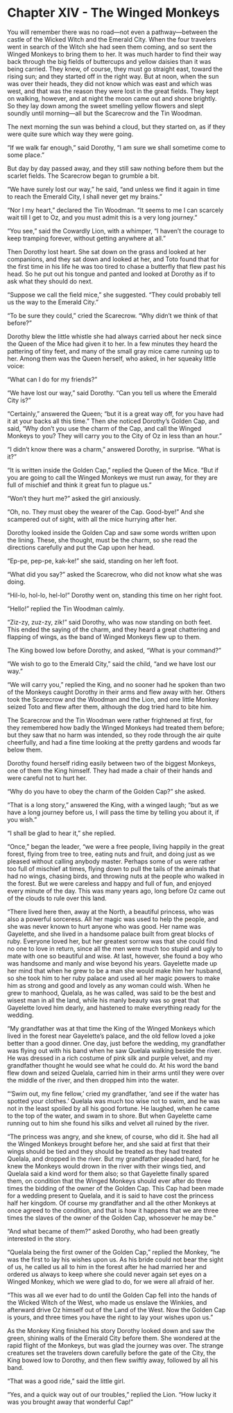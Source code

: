 # Chapter XIV - The Winged Monkeys

You will remember there was no road—not even a pathway—between the
castle of the Wicked Witch and the Emerald City. When the four
travelers went in search of the Witch she had seen them coming, and so
sent the Winged Monkeys to bring them to her. It was much harder to
find their way back through the big fields of buttercups and yellow
daisies than it was being carried. They knew, of course, they must go
straight east, toward the rising sun; and they started off in the right
way. But at noon, when the sun was over their heads, they did not know
which was east and which was west, and that was the reason they were
lost in the great fields. They kept on walking, however, and at night
the moon came out and shone brightly. So they lay down among the sweet
smelling yellow flowers and slept soundly until morning—all but the
Scarecrow and the Tin Woodman.

The next morning the sun was behind a cloud, but they started on, as if
they were quite sure which way they were going.

“If we walk far enough,” said Dorothy, “I am sure we shall sometime
come to some place.”

But day by day passed away, and they still saw nothing before them but
the scarlet fields. The Scarecrow began to grumble a bit.

“We have surely lost our way,” he said, “and unless we find it again in
time to reach the Emerald City, I shall never get my brains.”

“Nor I my heart,” declared the Tin Woodman. “It seems to me I can
scarcely wait till I get to Oz, and you must admit this is a very long
journey.”

“You see,” said the Cowardly Lion, with a whimper, “I haven’t the
courage to keep tramping forever, without getting anywhere at all.”

Then Dorothy lost heart. She sat down on the grass and looked at her
companions, and they sat down and looked at her, and Toto found that
for the first time in his life he was too tired to chase a butterfly
that flew past his head. So he put out his tongue and panted and looked
at Dorothy as if to ask what they should do next.

“Suppose we call the field mice,” she suggested. “They could probably
tell us the way to the Emerald City.”

“To be sure they could,” cried the Scarecrow. “Why didn’t we think of
that before?”

Dorothy blew the little whistle she had always carried about her neck
since the Queen of the Mice had given it to her. In a few minutes they
heard the pattering of tiny feet, and many of the small gray mice came
running up to her. Among them was the Queen herself, who asked, in her
squeaky little voice:

“What can I do for my friends?”

“We have lost our way,” said Dorothy. “Can you tell us where the
Emerald City is?”

“Certainly,” answered the Queen; “but it is a great way off, for you
have had it at your backs all this time.” Then she noticed Dorothy’s
Golden Cap, and said, “Why don’t you use the charm of the Cap, and call
the Winged Monkeys to you? They will carry you to the City of Oz in
less than an hour.”

“I didn’t know there was a charm,” answered Dorothy, in surprise. “What
is it?”

“It is written inside the Golden Cap,” replied the Queen of the Mice.
“But if you are going to call the Winged Monkeys we must run away, for
they are full of mischief and think it great fun to plague us.”

“Won’t they hurt me?” asked the girl anxiously.

“Oh, no. They must obey the wearer of the Cap. Good-bye!” And she
scampered out of sight, with all the mice hurrying after her.

Dorothy looked inside the Golden Cap and saw some words written upon
the lining. These, she thought, must be the charm, so she read the
directions carefully and put the Cap upon her head.

“Ep-pe, pep-pe, kak-ke!” she said, standing on her left foot.

“What did you say?” asked the Scarecrow, who did not know what she was
doing.

“Hil-lo, hol-lo, hel-lo!” Dorothy went on, standing this time on her
right foot.

“Hello!” replied the Tin Woodman calmly.

“Ziz-zy, zuz-zy, zik!” said Dorothy, who was now standing on both feet.
This ended the saying of the charm, and they heard a great chattering
and flapping of wings, as the band of Winged Monkeys flew up to them.

The King bowed low before Dorothy, and asked, “What is your command?”

“We wish to go to the Emerald City,” said the child, “and we have lost
our way.”

“We will carry you,” replied the King, and no sooner had he spoken than
two of the Monkeys caught Dorothy in their arms and flew away with her.
Others took the Scarecrow and the Woodman and the Lion, and one little
Monkey seized Toto and flew after them, although the dog tried hard to
bite him.

The Scarecrow and the Tin Woodman were rather frightened at first, for
they remembered how badly the Winged Monkeys had treated them before;
but they saw that no harm was intended, so they rode through the air
quite cheerfully, and had a fine time looking at the pretty gardens and
woods far below them.

Dorothy found herself riding easily between two of the biggest Monkeys,
one of them the King himself. They had made a chair of their hands and
were careful not to hurt her.

“Why do you have to obey the charm of the Golden Cap?” she asked.

“That is a long story,” answered the King, with a winged laugh; “but as
we have a long journey before us, I will pass the time by telling you
about it, if you wish.”

“I shall be glad to hear it,” she replied.

“Once,” began the leader, “we were a free people, living happily in the
great forest, flying from tree to tree, eating nuts and fruit, and
doing just as we pleased without calling anybody master. Perhaps some
of us were rather too full of mischief at times, flying down to pull
the tails of the animals that had no wings, chasing birds, and throwing
nuts at the people who walked in the forest. But we were careless and
happy and full of fun, and enjoyed every minute of the day. This was
many years ago, long before Oz came out of the clouds to rule over this
land.

“There lived here then, away at the North, a beautiful princess, who
was also a powerful sorceress. All her magic was used to help the
people, and she was never known to hurt anyone who was good. Her name
was Gayelette, and she lived in a handsome palace built from great
blocks of ruby. Everyone loved her, but her greatest sorrow was that
she could find no one to love in return, since all the men were much
too stupid and ugly to mate with one so beautiful and wise. At last,
however, she found a boy who was handsome and manly and wise beyond his
years. Gayelette made up her mind that when he grew to be a man she
would make him her husband, so she took him to her ruby palace and used
all her magic powers to make him as strong and good and lovely as any
woman could wish. When he grew to manhood, Quelala, as he was called,
was said to be the best and wisest man in all the land, while his manly
beauty was so great that Gayelette loved him dearly, and hastened to
make everything ready for the wedding.

“My grandfather was at that time the King of the Winged Monkeys which
lived in the forest near Gayelette’s palace, and the old fellow loved a
joke better than a good dinner. One day, just before the wedding, my
grandfather was flying out with his band when he saw Quelala walking
beside the river. He was dressed in a rich costume of pink silk and
purple velvet, and my grandfather thought he would see what he could
do. At his word the band flew down and seized Quelala, carried him in
their arms until they were over the middle of the river, and then
dropped him into the water.

“‘Swim out, my fine fellow,’ cried my grandfather, ‘and see if the
water has spotted your clothes.’ Quelala was much too wise not to swim,
and he was not in the least spoiled by all his good fortune. He
laughed, when he came to the top of the water, and swam in to shore.
But when Gayelette came running out to him she found his silks and
velvet all ruined by the river.

“The princess was angry, and she knew, of course, who did it. She had
all the Winged Monkeys brought before her, and she said at first that
their wings should be tied and they should be treated as they had
treated Quelala, and dropped in the river. But my grandfather pleaded
hard, for he knew the Monkeys would drown in the river with their wings
tied, and Quelala said a kind word for them also; so that Gayelette
finally spared them, on condition that the Winged Monkeys should ever
after do three times the bidding of the owner of the Golden Cap. This
Cap had been made for a wedding present to Quelala, and it is said to
have cost the princess half her kingdom. Of course my grandfather and
all the other Monkeys at once agreed to the condition, and that is how
it happens that we are three times the slaves of the owner of the
Golden Cap, whosoever he may be.”

“And what became of them?” asked Dorothy, who had been greatly
interested in the story.

“Quelala being the first owner of the Golden Cap,” replied the Monkey,
“he was the first to lay his wishes upon us. As his bride could not
bear the sight of us, he called us all to him in the forest after he
had married her and ordered us always to keep where she could never
again set eyes on a Winged Monkey, which we were glad to do, for we
were all afraid of her.

“This was all we ever had to do until the Golden Cap fell into the
hands of the Wicked Witch of the West, who made us enslave the Winkies,
and afterward drive Oz himself out of the Land of the West. Now the
Golden Cap is yours, and three times you have the right to lay your
wishes upon us.”

As the Monkey King finished his story Dorothy looked down and saw the
green, shining walls of the Emerald City before them. She wondered at
the rapid flight of the Monkeys, but was glad the journey was over. The
strange creatures set the travelers down carefully before the gate of
the City, the King bowed low to Dorothy, and then flew swiftly away,
followed by all his band.

“That was a good ride,” said the little girl.

“Yes, and a quick way out of our troubles,” replied the Lion. “How
lucky it was you brought away that wonderful Cap!”
